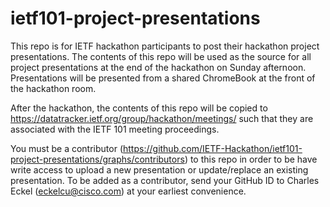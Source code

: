 # ietf101-project-presentations

This repo is for IETF hackathon participants to post their hackathon project presentations. The contents of this repo will be used as the source for all project presentations at the end of the hackathon on Sunday afternoon. Presentations will be presented from a shared ChromeBook at the front of the hackathon room.

After the hackathon, the contents of this repo will be copied to https://datatracker.ietf.org/group/hackathon/meetings/ such that they are associated with the IETF 101 meeting proceedings.

You must be a contributor (https://github.com/IETF-Hackathon/ietf101-project-presentations/graphs/contributors) to this repo in order to be have write access to upload a new presentation or update/replace an existing presentation. 
To be added as a contributor, send your GitHub ID to Charles Eckel (eckelcu@cisco.com) at your earliest convenience.
